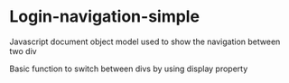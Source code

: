 # Login-navigation-simple
Javascript document object model used to show the navigation between two div

Basic function to switch between divs by using display property

